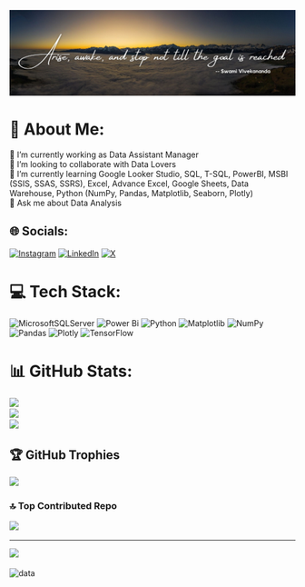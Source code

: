 ![logo](https://github.com/sumanndass/sumanndass/blob/main/github_banner.jpg)
# 💫 About Me:
🔭 I’m currently working as Data Assistant Manager<br>👯 I’m looking to collaborate with Data Lovers<br>🌱 I’m currently learning Google Looker Studio, SQL, T-SQL, PowerBI, MSBI (SSIS, SSAS, SSRS), Excel, Advance Excel, Google Sheets, Data Warehouse, Python (NumPy, Pandas, Matplotlib, Seaborn, Plotly)<br>💬 Ask me about Data Analysis


## 🌐 Socials:
[![Instagram](https://img.shields.io/badge/Instagram-%23E4405F.svg?logo=Instagram&logoColor=white)](https://instagram.com/dass.sumann/) [![LinkedIn](https://img.shields.io/badge/LinkedIn-%230077B5.svg?logo=linkedin&logoColor=white)](https://linkedin.com/in/sumanndass/) [![X](https://img.shields.io/badge/X-black.svg?logo=X&logoColor=white)](https://x.com/dass_sumann) 

# 💻 Tech Stack:
![MicrosoftSQLServer](https://img.shields.io/badge/Microsoft%20SQL%20Server-CC2927?style=for-the-badge&logo=microsoft%20sql%20server&logoColor=white) ![Power Bi](https://img.shields.io/badge/power_bi-F2C811?style=for-the-badge&logo=powerbi&logoColor=black) ![Python](https://img.shields.io/badge/python-3670A0?style=for-the-badge&logo=python&logoColor=ffdd54) ![Matplotlib](https://img.shields.io/badge/Matplotlib-%23ffffff.svg?style=for-the-badge&logo=Matplotlib&logoColor=black) ![NumPy](https://img.shields.io/badge/numpy-%23013243.svg?style=for-the-badge&logo=numpy&logoColor=white) ![Pandas](https://img.shields.io/badge/pandas-%23150458.svg?style=for-the-badge&logo=pandas&logoColor=white) ![Plotly](https://img.shields.io/badge/Plotly-%233F4F75.svg?style=for-the-badge&logo=plotly&logoColor=white) ![TensorFlow](https://img.shields.io/badge/TensorFlow-%23FF6F00.svg?style=for-the-badge&logo=TensorFlow&logoColor=white)
# 📊 GitHub Stats:
![](https://github-readme-stats.vercel.app/api?username=sumanndass&theme=dark&hide_border=false&include_all_commits=false&count_private=false)<br/>
![](https://github-readme-streak-stats.herokuapp.com/?user=sumanndass&theme=dark&hide_border=false)<br/>
![](https://github-readme-stats.vercel.app/api/top-langs/?username=sumanndass&theme=dark&hide_border=false&include_all_commits=false&count_private=false&layout=compact)

## 🏆 GitHub Trophies
![](https://github-profile-trophy.vercel.app/?username=sumanndass&theme=radical&no-frame=false&no-bg=false&margin-w=4)

### 🔝 Top Contributed Repo
![](https://github-contributor-stats.vercel.app/api?username=sumanndass&limit=5&theme=radical&combine_all_yearly_contributions=true)

---
[![](https://visitcount.itsvg.in/api?id=sumanndass&icon=0&color=4)](https://visitcount.itsvg.in)

<img src="https://media.licdn.com/dms/image/C4D12AQEeKAn9dPLbhw/article-cover_image-shrink_600_2000/0/1616667695311?e=2147483647&v=beta&t=KTbbDeJ4Wwf6KFCPZ0Q1Et1jbaD7d81SHbTx-NVs3QA" alt="data" align="centre" width="300" height="250" style="vertical-align:middle">
